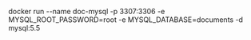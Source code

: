 docker run --name doc-mysql -p 3307:3306 -e MYSQL_ROOT_PASSWORD=root -e MYSQL_DATABASE=documents -d mysql:5.5